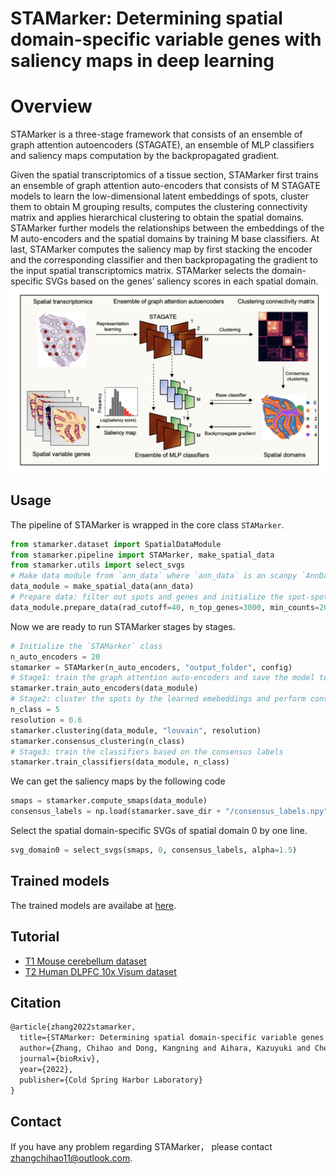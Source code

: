 # STAMarker: Determining spatial domain-specific variable genes with saliency maps in deep learning
# Overview
STAMarker is a three-stage framework that consists of an ensemble of graph attention autoencoders (STAGATE), an ensemble of MLP classifiers and saliency maps computation by the backpropagated gradient.

 Given the spatial transcriptomics of a tissue section, STAMarker first trains an ensemble of graph attention auto-encoders that consists of M STAGATE models to learn the low-dimensional latent embeddings of spots, cluster them to obtain M grouping results, computes the clustering connectivity matrix and applies hierarchical clustering to obtain the spatial domains. STAMarker further models the relationships between the embeddings of the M auto-encoders and the spatial domains by training M base classifiers. At last, STAMarker computes the saliency map by first stacking the encoder and the corresponding classifier and then backpropagating the gradient to the input spatial transcriptomics matrix. STAMarker selects the domain-specific SVGs based on the genes’ saliency scores in each spatial domain.
![Framework of STAMarker](./fig/stamarker_framework.png)
## Usage
The pipeline of STAMarker is wrapped in the core class `STAMarker`.
```python
from stamarker.dataset import SpatialDataModule
from stamarker.pipeline import STAMarker, make_spatial_data
from stamarker.utils import select_svgs
# Make data module from `ann_data` where `ann_data` is an scanpy `AnnData` object of spatial transcriptomic dataset.
data_module = make_spatial_data(ann_data)
# Prepare data: filter out spots and genes and initialize the spot-spot graph
data_module.prepare_data(rad_cutoff=40, n_top_genes=3000, min_counts=20)
```
Now we are ready to run STAMarker stages by stages.
``` python
# Initialize the `STAMarker` class
n_auto_encoders = 20
stamarker = STAMarker(n_auto_encoders, "output_folder", config)
# Stage1: train the graph attention auto-encoders and save the model to `output_folder`
stamarker.train_auto_encoders(data_module)
# Stage2: cluster the spots by the learned emebeddings and perform consensus clustering 
n_class = 5
resolution = 0.6
stamarker.clustering(data_module, "louvain", resolution)
stamarker.consensus_clustering(n_class)
# Stage3: train the classifiers based on the consensus labels
stamarker.train_classifiers(data_module, n_class)
``` 
We can get the saliency maps by the following code
``` python
smaps = stamarker.compute_smaps(data_module)
consensus_labels = np.load(stamarker.save_dir + "/consensus_labels.npy")4
```
Select the spatial domain-specific SVGs of spatial domain 0 by one line.
```python
svg_domain0 = select_svgs(smaps, 0, consensus_labels, alpha=1.5)
```
## Trained models
The trained models are availabe at [here](https://drive.google.com/drive/folders/1mKhOTI2nDmfA4neMKQFQk9iMVbEqi8RH?usp=sharing).

## Tutorial
- [T1 Mouse cerebellum dataset](./tutorial/Mouse-cerebellum.ipynb)
- [T2  Human DLPFC 10x Visum dataset](./tutorial/Human-DLPFC-10x-Visum.ipynb)

## Citation

```latex
@article{zhang2022stamarker,
  title={STAMarker: Determining spatial domain-specific variable genes with saliency maps in deep learning},
  author={Zhang, Chihao and Dong, Kangning and Aihara, Kazuyuki and Chen, Luonan and Zhang, Shihua},
  journal={bioRxiv},
  year={2022},
  publisher={Cold Spring Harbor Laboratory}
}
```

## Contact
If you have any problem regarding STAMarker， please contact zhangchihao11@outlook.com.

